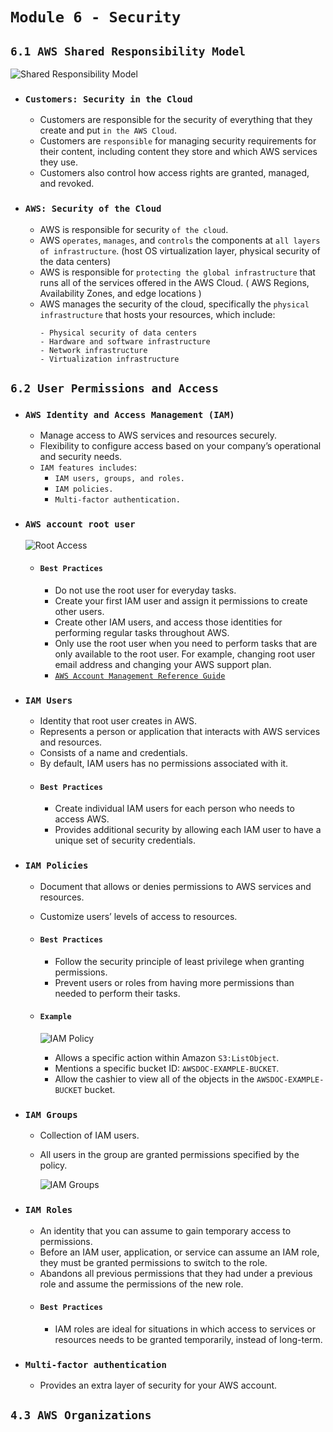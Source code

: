 # `Module 6 - Security`

## `6.1 AWS Shared Responsibility Model`

![Shared Responsibility Model](https://explore.skillbuilder.aws/files/a/w/aws_prod1_docebosaas_com/1701774000/b2p5De1Hgool6MU0I0WDMw/tincan/5215426675a09eb3c237d30a006d261309b59486/assets/JmwK4j7IqVDfToXi_ssiWI6HiRWe-b_r6.png)

- ### `Customers: Security in the Cloud`
  - Customers are responsible for the security of everything that they create and put `in the AWS Cloud`.
  - Customers are `responsible` for managing security requirements for their content, including content they store and which AWS services they use.
  - Customers also control how access rights are granted, managed, and revoked.
- ### `AWS: Security of the Cloud`
  - AWS is responsible for security `of the cloud`.
  - AWS `operates`, `manages`, and `controls` the components at `all layers of infrastructure`. (host OS virtualization layer, physical security of the data centers)
  - AWS is responsible for `protecting the global infrastructure` that runs all of the services offered in the AWS Cloud. ( AWS Regions, Availability Zones, and edge locations )
  - AWS manages the security of the cloud, specifically the `physical infrastructure` that hosts your resources, which include:
    ```
    - Physical security of data centers
    - Hardware and software infrastructure
    - Network infrastructure
    - Virtualization infrastructure
    ```

## `6.2 User Permissions and Access`

- ### `AWS Identity and Access Management (IAM)`
  - Manage access to AWS services and resources securely.
  - Flexibility to configure access based on your company’s operational and security needs.
  - `IAM features includes`:
    - `IAM users, groups, and roles.`
    - `IAM policies.`
    - `Multi-factor authentication.`
- ### `AWS account root user`
  ![Root Access](https://explore.skillbuilder.aws/files/a/w/aws_prod1_docebosaas_com/1701774000/b2p5De1Hgool6MU0I0WDMw/tincan/5215426675a09eb3c237d30a006d261309b59486/assets/aFbFxxsEERDhh-MF_G6mCtOEHNBDNNKV4.png)
  - #### `Best Practices`
    - Do not use the root user for everyday tasks.
    - Create your first IAM user and assign it permissions to create other users.
    - Create other IAM users, and access those identities for performing regular tasks throughout AWS.
    - Only use the root user when you need to perform tasks that are only available to the root user. For example, changing root user email address and changing your AWS support plan.
    - [`AWS Account Management Reference Guide`](https://docs.aws.amazon.com/IAM/latest/UserGuide/root-user-tasks.html)
- ### `IAM Users`
  - Identity that root user creates in AWS.
  - Represents a person or application that interacts with AWS services and resources.
  - Consists of a name and credentials.
  - By default, IAM users has no permissions associated with it.
  - #### `Best Practices`
    - Create individual IAM users for each person who needs to access AWS.
    - Provides additional security by allowing each IAM user to have a unique set of security credentials.
- ### `IAM Policies`

  - Document that allows or denies permissions to AWS services and resources.
  - Customize users’ levels of access to resources.
  - #### `Best Practices`
    - Follow the security principle of least privilege when granting permissions.
    - Prevent users or roles from having more permissions than needed to perform their tasks.
  - #### `Example`

    ![IAM Policy](https://explore.skillbuilder.aws/files/a/w/aws_prod1_docebosaas_com/1701774000/b2p5De1Hgool6MU0I0WDMw/tincan/5215426675a09eb3c237d30a006d261309b59486/assets/mpl6qiqDH6ciUAKe_vKf8uGbqJDqmoCNE.png)

    - Allows a specific action within Amazon `S3:ListObject`.
    - Mentions a specific bucket ID: `AWSDOC-EXAMPLE-BUCKET`.
    - Allow the cashier to view all of the objects in the `AWSDOC-EXAMPLE-BUCKET` bucket.

- ### `IAM Groups`

  - Collection of IAM users.
  - All users in the group are granted permissions specified by the policy.

    ![IAM Groups](https://explore.skillbuilder.aws/files/a/w/aws_prod1_docebosaas_com/1701774000/b2p5De1Hgool6MU0I0WDMw/tincan/5215426675a09eb3c237d30a006d261309b59486/assets/qeo00K6Rwaa2hCRP_dJWwAFus-2ObBezE.png)

- ### `IAM Roles`

  - An identity that you can assume to gain temporary access to permissions.
  - Before an IAM user, application, or service can assume an IAM role, they must be granted permissions to switch to the role.
  - Abandons all previous permissions that they had under a previous role and assume the permissions of the new role.
  - #### `Best Practices`
    - IAM roles are ideal for situations in which access to services or resources needs to be granted temporarily, instead of long-term.

- ### `Multi-factor authentication`
  - Provides an extra layer of security for your AWS account.

## `4.3 AWS Organizations`
